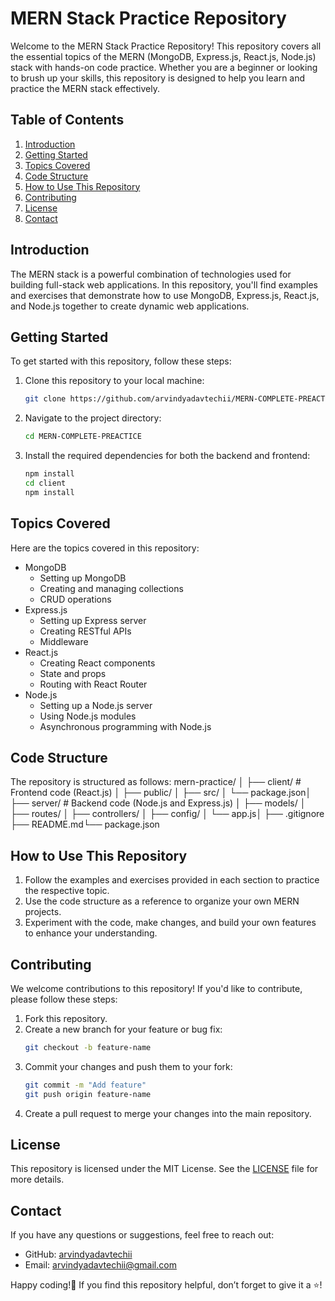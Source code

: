 # MERN Stack Practice Repository
Welcome to the MERN Stack Practice Repository! This repository covers all the essential topics of the MERN (MongoDB, Express.js, React.js, Node.js) stack with hands-on code practice. Whether you are a beginner or looking to brush up your skills, this repository is designed to help you learn and practice the MERN stack effectively.

## Table of Contents
1. [Introduction](#introduction)
2. [Getting Started](#getting-started)
3. [Topics Covered](#topics-covered)
4. [Code Structure](#code-structure)
5. [How to Use This Repository](#how-to-use-this-repository)
6. [Contributing](#contributing)
7. [License](#license)
8. [Contact](#contact)

## Introduction
The MERN stack is a powerful combination of technologies used for building full-stack web applications. In this repository, you'll find examples and exercises that demonstrate how to use MongoDB, Express.js, React.js, and Node.js together to create dynamic web applications.

## Getting Started
To get started with this repository, follow these steps:
1. Clone this repository to your local machine:
    ```sh
    git clone https://github.com/arvindyadavtechii/MERN-COMPLETE-PREACTICE
    ```
2. Navigate to the project directory:
    ```sh
    cd MERN-COMPLETE-PREACTICE
    ```
3. Install the required dependencies for both the backend and frontend:
    ```sh
    npm install
    cd client
    npm install
    ```

## Topics Covered
Here are the topics covered in this repository:
- MongoDB
  - Setting up MongoDB
  - Creating and managing collections
  - CRUD operations
- Express.js
  - Setting up Express server
  - Creating RESTful APIs
  - Middleware
- React.js
  - Creating React components
  - State and props
  - Routing with React Router
- Node.js
  - Setting up a Node.js server
  - Using Node.js modules
  - Asynchronous programming with Node.js

## Code Structure
The repository is structured as follows:
mern-practice/ │ ├── client/ # Frontend code (React.js) │ ├── public/ │ ├── src/ │ └── package.json│ ├── server/ # Backend code (Node.js and Express.js) │ ├── models/ │ ├── routes/ │ ├── controllers/ │ ├── config/ │ └── app.js│ ├── .gitignore ├── README.md└── package.json


## How to Use This Repository
1. Follow the examples and exercises provided in each section to practice the respective topic.
2. Use the code structure as a reference to organize your own MERN projects.
3. Experiment with the code, make changes, and build your own features to enhance your understanding.

## Contributing
We welcome contributions to this repository! If you'd like to contribute, please follow these steps:
1. Fork this repository.
2. Create a new branch for your feature or bug fix:
    ```sh
    git checkout -b feature-name
    ```
3. Commit your changes and push them to your fork:
    ```sh
    git commit -m "Add feature"
    git push origin feature-name
    ```
4. Create a pull request to merge your changes into the main repository.

## License
This repository is licensed under the MIT License. See the [LICENSE](LICENSE) file for more details.

## Contact
If you have any questions or suggestions, feel free to reach out:
- GitHub: [arvindyadavtechii](https://github.com/arvindyadavtechii)
- Email: arvindyadavtechii@gmail.com

Happy coding!🎉
If you find this repository helpful, don’t forget to give it a ⭐️!

